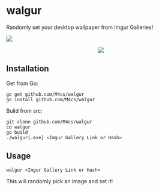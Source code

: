 # walgur
Randomly set your desktop wallpaper from Imgur Galleries!

<img src="https://goreportcard.com/badge/github.com/M4cs/walgur">


<p align="center">
  <img src="https://raw.githubusercontent.com/M4cs/walgur/master/preview.gif">
</p>

## Installation

Get from Go:

```
go get github.com/M4cs/walgur
go install github.com/M4cs/walgur
```

Build from src:

```
git clone github.com/M4cs/walgur
cd walgur
go build
./walgur[.exe] <Imgur Gallery Link or Hash>
```


## Usage

```
walgur <Imgur Gallery Link or Hash>
```

This will randomly pick an image and set it!
